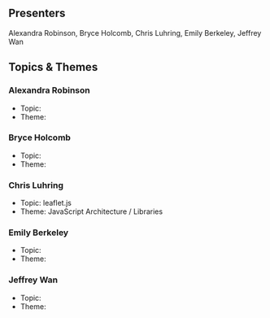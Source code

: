 ## Presenters

Alexandra Robinson, Bryce Holcomb, Chris Luhring, Emily Berkeley, Jeffrey Wan

## Topics & Themes

### Alexandra Robinson

* Topic:
* Theme:

### Bryce Holcomb

* Topic:
* Theme:

### Chris Luhring

* Topic: leaflet.js
* Theme: JavaScript Architecture / Libraries

### Emily Berkeley

* Topic:
* Theme:

### Jeffrey Wan

* Topic:
* Theme:
